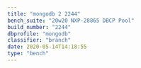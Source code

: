 ```yaml
---
title: "mongodb 2 2244"
bench_suite: "20w20 NXP-28865 DBCP Pool"
build_number: "2244"
dbprofile: "mongodb"
classifier: "branch"
date: 2020-05-14T14:18:55
type: "bench"
---
```

